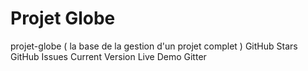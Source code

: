 # Projet Globe


projet-globe ( la base de la gestion d'un projet complet )
GitHub Stars GitHub Issues Current Version Live Demo Gitter
